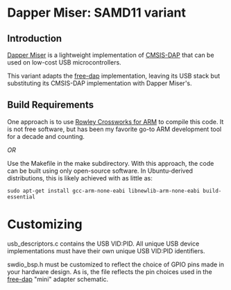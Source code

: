 Dapper Miser: SAMD11 variant
============================

## Introduction

[Dapper Miser](https://github.com/majbthrd/DapperMiser/) is a lightweight implementation of [CMSIS-DAP](http://arm-software.github.io/CMSIS_5/DAP/html/index.html) that can be used on low-cost USB microcontrollers.

This variant adapts the [free-dap](https://github.com/ataradov/free-dap) implementation, leaving its USB stack but substituting its CMSIS-DAP implementation with Dapper Miser's.

## Build Requirements

One approach is to use [Rowley Crossworks for ARM](http://www.rowley.co.uk/arm/) to compile this code.  It is not free software, but has been my favorite go-to ARM development tool for a decade and counting.

*OR*

Use the Makefile in the make subdirectory.  With this approach, the code can be built using only open-source software.  In Ubuntu-derived distributions, this is likely achieved with as little as:

```
sudo apt-get install gcc-arm-none-eabi libnewlib-arm-none-eabi build-essential
```

# Customizing

usb_descriptors.c contains the USB VID:PID.  All unique USB device implementations must have their own unique USB VID:PID identifiers.

swdio_bsp.h must be customized to reflect the choice of GPIO pins made in your hardware design.  As is, the file reflects the pin choices used in the [free-dap](https://github.com/ataradov/free-dap) "mini" adapter schematic.
